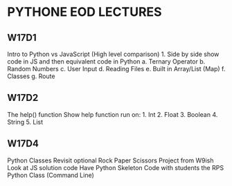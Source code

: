 # PYTHONE EOD LECTURES

## W17D1

Intro to Python vs JavaScript (High level comparison)
    1. Side by side show code in JS and then equivalent code in Python
        a. Ternary Operator
        b. Random Numbers
        c. User Input
        d. Reading Files
        e. Built in Array/List (Map)
        f. Classes
        g. Route


## W17D2

The help() function
Show help function run on:
    1. Int
    2. Float
    3. Boolean
    4. String
    5. List


## W17D4

Python Classes
    Revisit optional Rock Paper Scissors Project from W9ish
    Look at JS solution code
    Have Python Skeleton
    Code with students the RPS Python Class (Command Line)